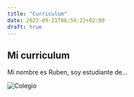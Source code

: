 ```yaml
---
title: "Curriculum"
date: 2022-09-21T06:54:22+02:00
draft: true
---
```


## Mi curriculum

Mi nombre es Ruben, soy estudiante de...

![Colegio](https://i0.wp.com/imgs.hipertextual.com/wp-content/uploads/2022/05/syed-ahmad-yXTr6XeJDV8-unsplash-scaled.jpg?resize=1200%2C800&quality=60&strip=all&ssl=1)